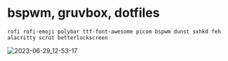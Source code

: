 # bspwm, gruvbox, dotfiles

```rofi rofi-emoji polybar ttf-font-awesome picom bspwm dunst sxhkd feh alacritty scrot betterlockscreen```

![2023-06-29_12-53-17](https://github.com/JusPLP/dotfiles/assets/106280544/262617e0-18e7-48e8-96fd-d7cbf68320e0)
